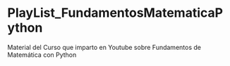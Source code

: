 # PlayList_FundamentosMatematicaPython
Material del Curso que imparto en Youtube sobre Fundamentos de Matemática con Python
